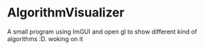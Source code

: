 # AlgorithmVisualizer
 A small program using ImGUI and open gl to show different kind of algorithms :D. woking on it 
